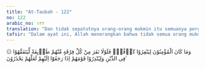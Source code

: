 ```yaml
---
title: "At-Taubah - 122"
no: 122
arabic_no: ١٢٢
translation: "Dan tidak sepatutnya orang-orang mukmin itu semuanya pergi (ke medan perang). Mengapa sebagian dari setiap golongan di antara mereka tidak pergi untuk memperdalam pengetahuan agama mereka dan untuk memberi peringatan kepada kaumnya apabila mereka telah kembali, agar mereka dapat menjaga dirinya."
tafsir: "Dalam ayat ini, Allah menerangkan bahwa tidak semua orang mukmin harus berangkat ke medan perang, bila peperangan itu dapat dilakukan oleh sebagian kaum Muslimin saja. Tetapi harus ada pembagian tugas dalam masyarakat, sebagian berangkat ke medan perang, dan sebagian lagi harus menuntut ilmu dan mendalami agama Islam, supaya ajaran-ajaran agama itu dapat diajarkan secara merata, dan dakwah dapat dilakukan dengan cara yang lebih efektif dan bermanfaat sehingga kecerdasan umat Islam dapat ditingkatkan.\n\nPerang bertujuan untuk mengalahkan musuh-musuh Islam serta mengamankan jalan dakwah Islamiyah. Sedang menuntut ilmu dan mendalami ilmu-ilmu agama bertujuan untuk mencerdaskan umat dan mengembangkan agama Islam, agar dapat disebarluaskan dan dipahami oleh semua macam lapisan masyarakat.\n\nDengan demikian, ayat ini mempunyai hubungan yang erat dengan ayat-ayat yang lalu, karena sama-sama menerangkan hukum berjihad, akan tetapi dalam bidang dan cara yang berlainan. \n\nTugas ulama dalam Islam adalah untuk mempelajari agamanya, serta mengamalkannya dengan baik, kemudian menyampaikan pengetahuan agama itu kepada yang belum mengetahuinya. Tugas-tugas tersebut merupakan tugas umat dan setiap pribadi muslim, sesuai dengan kemampuan dan pengetahuan masing-masing, karena Rasulullah saw telah bersabda:\n\nSampaikanlah olehmu (apa-apa yang telah kamu peroleh) dari padaku, walaupun hanya satu ayat Al-Qur'an saja. (Riwayat al-Bukhari)\n\nAkan tetapi, tidak setiap orang Islam mendapat kesempatan untuk menuntut dan mendalami ilmu pengetahuan serta mendalami ilmu agama, karena sibuk dengan tugas di medan perang, di ladang, di pabrik, di toko dan sebagainya. Oleh sebab itu harus ada sebagian dari umat Islam yang menggunakan waktu dan tenaganya untuk menuntut ilmu dan mendalami ilmu-ilmu agama, agar kemudian setelah mereka selesai dan kembali ke masyarakat, mereka dapat menyebarkan ilmu tersebut, serta menjalankan dakwah Islamiyah dengan cara dan metode yang baik sehingga mencapai hasil yang lebih baik pula.\n\nApabila umat Islam telah memahami ajaran agamanya, dan telah mengerti hukum halal dan haram, serta perintah dan larangan agama, tentulah mereka akan lebih dapat menjaga diri dari kesesatan dan kemaksiatan, dapat melaksanakan perintah agama dengan baik dan dapat menjauhi larangan-Nya. Dengan demikian, umat Islam menjadi umat yang baik, sejahtera dunia dan akhirat.\n\nDi samping itu perlu diingat, bahwa apabila umat Islam menghadapi peperangan yang memerlukan tenaga manusia yang banyak, maka dalam hal ini seluruh umat Islam harus dikerahkan untuk menghadapi musuh. Tetapi bila peperangan itu sudah selesai, maka masing-masing harus kembali kepada tugas semula, kecuali sejumlah orang yang diberi tugas khusus untuk menjaga keamanan dan ketertiban, dalam dinas kemiliteran dan kepolisian.\n\nOleh karena ayat ini telah menetapkan bahwa fungsi ilmu adalah untuk mencerdaskan umat, maka tidak dapat dibenarkan bila ada orang Islam yang menuntut ilmu pengetahuan hanya untuk mengejar pangkat dan kedudukan atau keuntungan pribadi saja, apalagi untuk menggunakan ilmu pengetahuan sebagai kebanggaan dan kesombongan diri terhadap golongan yang belum menerima pengetahuan.\n\nOrang-orang yang telah memiliki ilmu pengetahuan harus menjadi pelita dan pembimbing bagi umatnya. Ia harus menyebarluaskan ilmunya, dan membimbing orang lain agar memiliki ilmu pengetahuan pula. Selain itu, ia sendiri juga harus mengamalkan ilmunya agar menjadi contoh dan teladan bagi orang-orang sekitarnya dalam ketaatan menjalankan peraturan dan ajaran-ajaran agama.\n\nDengan demikian dapat diambil suatu pengertian, bahwa dalam bidang ilmu pengetahuan, setiap orang mukmin mempunyai tiga macam kewajiban, yaitu: menuntut ilmu, mengamalkannya, dan mengajarkannya kepada orang lain.\n\nMenurut pengertian yang tersurat dari ayat ini, kewajiban menuntut ilmu pengetahuan yang ditekankan di sisi Allah adalah dalam bidang ilmu agama. Akan tetapi agama adalah suatu sistem hidup yang mencakup seluruh aspek dan segi kehidupan manusia. Setiap ilmu pengetahuan yang berguna dan dapat mencerdaskan kehidupan mereka, dan tidak bertentangan dengan norma-norma agama, wajib dipelajari. Umat Islam diperintahkan Allah untuk memakmurkan bumi ini dan menciptakan kehidupan yang baik. Sedang ilmu pengetahuan adalah sarana untuk mencapai tujuan tersebut. Setiap sarana yang diperlukan untuk melaksanakan kewajiban, adalah wajib pula hukumnya. Dalam hal ini, para ulama Islam telah menetapkan suatu kaidah yang berbunyi:\n\nSesuatu yang diperlukan untuk melaksanakan yang wajib, maka ia wajib pula hukumnya.\n\nKarena pentingnya fungsi ilmu dan para sarjana, maka beberapa negara Islam membebaskan para ulama (sarjana) dan mahasiswa pada perguruan agama, dari wajib militer, agar pengajaran dan pengembangan ilmu senantiasa dapat berjalan dengan lancar, kecuali bila negara sedang menghadapi bahaya besar, yang harus dihadapi oleh segala lapisan masyarakat."
---
```


۞ وَمَا كَانَ الْمُؤْمِنُوْنَ لِيَنْفِرُوْا كَاۤفَّةًۗ فَلَوْلَا نَفَرَ مِنْ كُلِّ فِرْقَةٍ مِّنْهُمْ طَاۤىِٕفَةٌ لِّيَتَفَقَّهُوْا فِى الدِّيْنِ وَلِيُنْذِرُوْا قَوْمَهُمْ اِذَا رَجَعُوْٓا اِلَيْهِمْ لَعَلَّهُمْ يَحْذَرُوْنَ ࣖ 
